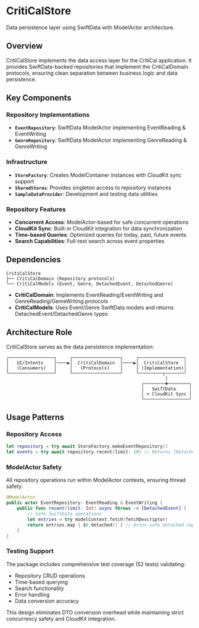 # CritiCalStore

Data persistence layer using SwiftData with ModelActor architecture.

## Overview

CritiCalStore implements the data access layer for the CritiCal application. It provides SwiftData-backed repositories that implement the CritiCalDomain protocols, ensuring clean separation between business logic and data persistence.

## Key Components

### Repository Implementations
- **`EventRepository`**: SwiftData ModelActor implementing EventReading & EventWriting
- **`GenreRepository`**: SwiftData ModelActor implementing GenreReading & GenreWriting

### Infrastructure
- **`StoreFactory`**: Creates ModelContainer instances with CloudKit sync support
- **`SharedStores`**: Provides singleton access to repository instances
- **`SampleDataProvider`**: Development and testing data utilities

### Repository Features
- **Concurrent Access**: ModelActor-based for safe concurrent operations
- **CloudKit Sync**: Built-in CloudKit integration for data synchronization
- **Time-based Queries**: Optimized queries for today, past, future events
- **Search Capabilities**: Full-text search across event properties

## Dependencies

```
CritiCalStore
├── CritiCalDomain (Repository protocols)
└── CritiCalModels (Event, Genre, DetachedEvent, DetachedGenre)
```

- **CritiCalDomain**: Implements EventReading/EventWriting and GenreReading/GenreWriting protocols
- **CritiCalModels**: Uses Event/Genre SwiftData models and returns DetachedEvent/DetachedGenre types

## Architecture Role

CritiCalStore serves as the data persistence implementation:

```
┌─────────────────┐     ┌──────────────────┐     ┌─────────────────┐
│   UI/Intents    │────▶│  CritiCalDomain  │────▶│  CritiCalStore  │
│   (Consumers)   │     │   (Protocols)    │     │ (Implementation)│
└─────────────────┘     └──────────────────┘     └─────────┬───────┘
                                                            │
                                                   ┌────────▼────────┐
                                                   │   SwiftData     │
                                                   │ + CloudKit Sync │
                                                   └─────────────────┘
```

## Usage Patterns

### Repository Access
```swift
let repository = try await StoreFactory.makeEventRepository()
let events = try await repository.recent(limit: 10) // Returns [DetachedEvent]
```

### ModelActor Safety
All repository operations run within ModelActor contexts, ensuring thread safety:
```swift
@ModelActor
public actor EventRepository: EventReading & EventWriting {
    public func recent(limit: Int) async throws -> [DetachedEvent] {
        // Safe SwiftData operations
        let entries = try modelContext.fetch(fetchDescriptor)
        return entries.map { $0.detached() } // Actor-safe detached copies
    }
}
```

### Testing Support
The package includes comprehensive test coverage (52 tests) validating:
- Repository CRUD operations
- Time-based querying
- Search functionality
- Error handling
- Data conversion accuracy

This design eliminates DTO conversion overhead while maintaining strict concurrency safety and CloudKit integration.